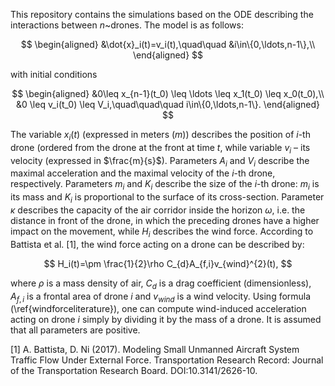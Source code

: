 This repository contains the simulations based on the ODE describing the interactions between $n$~drones. The model is as follows:

$$
	\begin{aligned}
	&\dot{x}_i(t)=v_i(t),\quad\quad &i\in\{0,\ldots,n-1\},\\
	\end{aligned}
$$
 
with initial conditions
 
$$
	\begin{aligned}
	&0\leq x_{n-1}(t_0) \leq \ldots \leq x_1(t_0) \leq x_0(t_0),\\
	&0 \leq v_i(t_0) \leq V_i,\quad\quad\quad i\in\{0,\ldots,n-1\}.
	\end{aligned}
$$

The variable $x_i(t)$ (expressed in meters ($m$)) describes the position of $i$-th drone (ordered from the drone at the front at time $t$, while variable $v_i$ – its velocity (expressed in $\frac{m}{s}$). Parameters $A_i$ and $V_i$ describe the maximal acceleration and the maximal velocity of the $i$-th drone, respectively. Parameters $m_i$ and $K_i$ describe the size of the $i$-th drone: $m_i$ is its mass and $K_i$ is proportional to the surface of its cross-section. Parameter $\kappa$ describes the capacity of the air corridor inside the horizon $\omega$, i.e. the distance in front of the drone, in which the preceding drones have a higher impact on the movement, while $H_i$ describes the wind force.
According to Battista et al. [1], the wind force acting on a drone can be described by:

$$
H_i(t)=\pm \frac{1}{2}\rho C_{d}A_{f,i}v_{wind}^{2}(t),
$$

where $\rho$ is a mass density of air, $C_{d}$ is a drag coefficient (dimensionless), $A_{f,i}$ is a frontal area of drone $i$ and $v_{wind}$ is a wind velocity.
Using formula (\ref{windforceliterature}), one can compute wind-induced acceleration acting on drone $i$ simply by dividing it by the mass of a drone. 
It is assumed that all parameters are positive.

[1] A. Battista, D. Ni (2017). Modeling Small Unmanned Aircraft System Traffic Flow Under External Force. Transportation Research Record: Journal of the Transportation Research Board. DOI:10.3141/2626-10.
